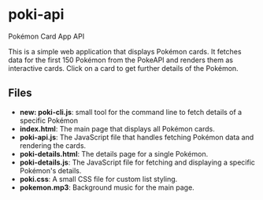 # poki-api
Pokémon Card App API

This is a simple web application that displays Pokémon cards. It fetches data for the first 150 Pokémon from the PokeAPI and renders them as interactive cards. Click on a card to get further details of the Pokémon.

## Files
  + **new: poki-cli.js**: small tool for the command line to fetch details of a specific Pokémon
  + **index.html**: The main page that displays all Pokémon cards.
  + **poki-api.js**: The JavaScript file that handles fetching Pokémon data and rendering the cards.
  + **poki-details.html**: The details page for a single Pokémon.
  + **poki-details.js**: The JavaScript file for fetching and displaying a specific Pokémon's details.
  + **poki.css**: A small CSS file for custom list styling.
  + **pokemon.mp3**: Background music for the main page.

